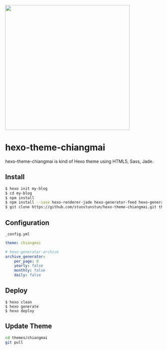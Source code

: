 
<img src='http://www.chiangmaijointour.com/upload/logo.JPG' width='400' />

# hexo-theme-chiangmai

hexo-theme-chiangmai is kind of Hexo theme using HTML5, Sass, Jade.

## Install

``` bash
$ hexo init my-blog
$ cd my-blog
$ npm install
$ npm install --save hexo-renderer-jade hexo-generator-feed hexo-generator-sitemap hexo-browsersync hexo-generator-archive
$ git clone https://github.com/stunstunstun/hexo-theme-chiangmai.git themes/chiangmai
```

## Configuration

`_config.yml`

```yaml
theme: chiangmai

# hexo-generator-archive
archive_generator:
    per_page: 0
    yearly: false
    monthly: false
    daily: false
```
## Deploy

```shell
$ hexo clean
$ hexo generate
$ hexo deploy
```

## Update Theme

``` bash
cd themes/chiangmai
git pull
```
